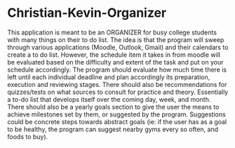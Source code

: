 # Christian-Kevin-Organizer

This application is meant to be an ORGANIZER for busy college students with many things on their to do list.
The idea is that the program will sweep through various applications (Moodle, Outlook, Gmail) and their calendars to create a to do list.
However, the schedule item it takes in from moodle will be evaluated based on the difficulty and extent of the task and put on your schedule accordingly.
The program should evaluate how much time there is left until each individual deadline and plan accordingly its preparation, execution and reviewing stages.
There should also be recommendations for quizzes/tests on what sources to consult for practice and theory.
Essentially a to-do list that develops itself over the coming day, week, and month.
There should also be a yearly goals section to give the user the means to achieve milestones set by them, or suggested by the program.
Suggestions could be concrete steps towards abstract goals (ie: if the user has as a goal to be healthy, the program can suggest nearby gyms every so often, and foods to buy).
